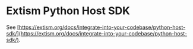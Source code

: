# Extism Python Host SDK

See [https://extism.org/docs/integrate-into-your-codebase/python-host-sdk/](https://extism.org/docs/integrate-into-your-codebase/python-host-sdk/).
